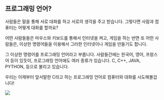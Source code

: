 ## 프로그래밍 언어?
사람들은 말을 통해 서로 대화를 하고 서로의 생각을 주고 받습니다. 그렇다면 사람과 컴퓨터는 어떻게 대화를 할까요? 

어떤 사람들들은 마우스와 키보드를 통해서 인터넷을 켜고, 게임을 하는 반면 또 어떤 사람들은, 이상한 명령어들을 이용해서 그러한 인터넷이나 게임을 만들기도 합니다. 

그 이상한 명령어를 ​프로그래밍 언어라고 부릅니다. 사람들간에는 한국어, 영어, 프랑스어 등이 있듯이, 프로그래밍 언어에도 여러 종류가 있습니다. C, C++, JAVA, PYTHON, 등으로 불리고 있습니다. 

우리는 이제부터 앞서말한 C라고 하는 프로그래밍 언어로 컴퓨터와 대화를 시도해볼겁니다!

![](https://amazing-jepsen-a459f1.netlify.com/c/1.png)
